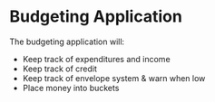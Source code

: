 # Budgeting Application

The budgeting application will:

* Keep track of expenditures and income
* Keep track of credit
* Keep track of envelope system & warn when low
* Place money into buckets
